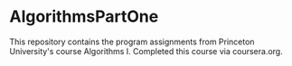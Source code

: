 # AlgorithmsPartOne

This repository contains the program assignments from Princeton University's course Algorithms I.  Completed this course via coursera.org.   

